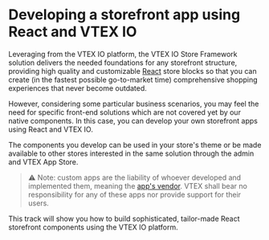 # Developing a storefront app using React and VTEX IO

Leveraging from the VTEX IO platform, the VTEX IO Store Framework solution delivers the needed foundations for any storefront structure, providing high quality and customizable [React](https://reactjs.org/) store blocks so that you can create (in the fastest possible go-to-market time) comprehensive shopping experiences that never become outdated.

However, considering some particular business scenarios, you may feel the need for specific front-end solutions which are not covered yet by our native components. In this case, you can develop your own storefront apps using React and VTEX IO.

The components you develop can be used in your store's theme or be made available to other stores interested in the same solution through the admin and VTEX App Store. 

>⚠️ Note: custom apps are the liability of whoever developed and implemented them, meaning the [app's vendor](https://developers.vtex.com/vtex-developer-docs/docs/manifest#vendor). VTEX shall bear no responsibility for any of these apps nor provide support for their users.

This track will show you how to build sophisticated, tailor-made React storefront components using the VTEX IO platform.
